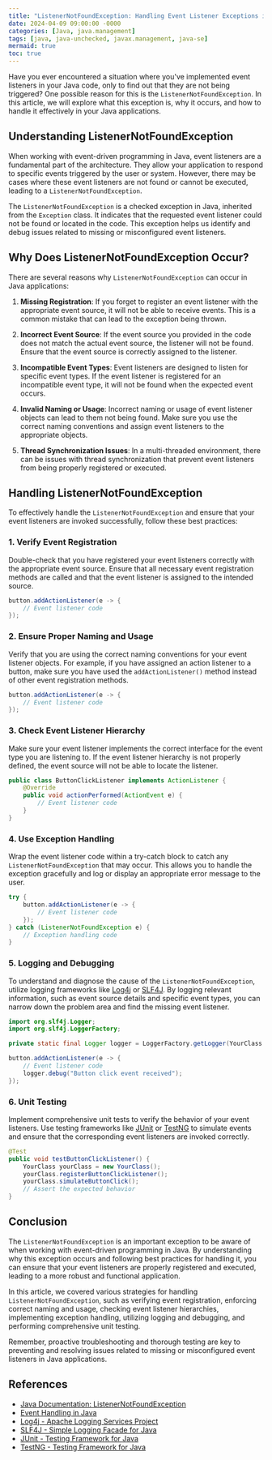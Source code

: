 ```yaml
---
title: "ListenerNotFoundException: Handling Event Listener Exceptions in Java"
date: 2024-04-09 09:00:00 -0000
categories: [Java, java.management]
tags: [java, java-unchecked, javax.management, java-se]
mermaid: true
toc: true
---
```



Have you ever encountered a situation where you've implemented event listeners in your Java code, only to find out that they are not being triggered? One possible reason for this is the `ListenerNotFoundException`. In this article, we will explore what this exception is, why it occurs, and how to handle it effectively in your Java applications.

## Understanding ListenerNotFoundException
When working with event-driven programming in Java, event listeners are a fundamental part of the architecture. They allow your application to respond to specific events triggered by the user or system. However, there may be cases where these event listeners are not found or cannot be executed, leading to a `ListenerNotFoundException`.

The `ListenerNotFoundException` is a checked exception in Java, inherited from the `Exception` class. It indicates that the requested event listener could not be found or located in the code. This exception helps us identify and debug issues related to missing or misconfigured event listeners.

## Why Does ListenerNotFoundException Occur?
There are several reasons why `ListenerNotFoundException` can occur in Java applications:

1. **Missing Registration**: If you forget to register an event listener with the appropriate event source, it will not be able to receive events. This is a common mistake that can lead to the exception being thrown.

2. **Incorrect Event Source**: If the event source you provided in the code does not match the actual event source, the listener will not be found. Ensure that the event source is correctly assigned to the listener.

3. **Incompatible Event Types**: Event listeners are designed to listen for specific event types. If the event listener is registered for an incompatible event type, it will not be found when the expected event occurs.

4. **Invalid Naming or Usage**: Incorrect naming or usage of event listener objects can lead to them not being found. Make sure you use the correct naming conventions and assign event listeners to the appropriate objects.

5. **Thread Synchronization Issues**: In a multi-threaded environment, there can be issues with thread synchronization that prevent event listeners from being properly registered or executed.

## Handling ListenerNotFoundException
To effectively handle the `ListenerNotFoundException` and ensure that your event listeners are invoked successfully, follow these best practices:

### 1. Verify Event Registration
Double-check that you have registered your event listeners correctly with the appropriate event source. Ensure that all necessary event registration methods are called and that the event listener is assigned to the intended source.

```java
button.addActionListener(e -> {
    // Event listener code
});
```

### 2. Ensure Proper Naming and Usage
Verify that you are using the correct naming conventions for your event listener objects. For example, if you have assigned an action listener to a button, make sure you have used the `addActionListener()` method instead of other event registration methods.

```java
button.addActionListener(e -> {
    // Event listener code
});
```

### 3. Check Event Listener Hierarchy
Make sure your event listener implements the correct interface for the event type you are listening to. If the event listener hierarchy is not properly defined, the event source will not be able to locate the listener.

```java
public class ButtonClickListener implements ActionListener {
    @Override
    public void actionPerformed(ActionEvent e) {
        // Event listener code
    }
}
```

### 4. Use Exception Handling
Wrap the event listener code within a try-catch block to catch any `ListenerNotFoundException` that may occur. This allows you to handle the exception gracefully and log or display an appropriate error message to the user.

```java
try {
    button.addActionListener(e -> {
        // Event listener code
    });
} catch (ListenerNotFoundException e) {
    // Exception handling code
}
```

### 5. Logging and Debugging
To understand and diagnose the cause of the `ListenerNotFoundException`, utilize logging frameworks like [Log4j](https://logging.apache.org/log4j/) or [SLF4J](http://www.slf4j.org/). By logging relevant information, such as event source details and specific event types, you can narrow down the problem area and find the missing event listener.

```java
import org.slf4j.Logger;
import org.slf4j.LoggerFactory;

private static final Logger logger = LoggerFactory.getLogger(YourClass.class);

button.addActionListener(e -> {
    // Event listener code
    logger.debug("Button click event received");
});
```

### 6. Unit Testing
Implement comprehensive unit tests to verify the behavior of your event listeners. Use testing frameworks like [JUnit](https://junit.org/) or [TestNG](https://testng.org/) to simulate events and ensure that the corresponding event listeners are invoked correctly.

```java
@Test
public void testButtonClickListener() {
    YourClass yourClass = new YourClass();
    yourClass.registerButtonClickListener();
    yourClass.simulateButtonClick();
    // Assert the expected behavior
}
```

## Conclusion
The `ListenerNotFoundException` is an important exception to be aware of when working with event-driven programming in Java. By understanding why this exception occurs and following best practices for handling it, you can ensure that your event listeners are properly registered and executed, leading to a more robust and functional application.

In this article, we covered various strategies for handling `ListenerNotFoundException`, such as verifying event registration, enforcing correct naming and usage, checking event listener hierarchies, implementing exception handling, utilizing logging and debugging, and performing comprehensive unit testing.

Remember, proactive troubleshooting and thorough testing are key to preventing and resolving issues related to missing or misconfigured event listeners in Java applications.

## References
- [Java Documentation: ListenerNotFoundException](https://docs.oracle.com/en/java/javase/14/docs/api/java.desktop/java/awt/event/ListenerNotFoundException.html)
- [Event Handling in Java](https://www.baeldung.com/java-event-listeners-and-processors)
- [Log4j - Apache Logging Services Project](https://logging.apache.org/log4j/)
- [SLF4J - Simple Logging Facade for Java](http://www.slf4j.org/)
- [JUnit - Testing Framework for Java](https://junit.org/)
- [TestNG - Testing Framework for Java](https://testng.org/)
